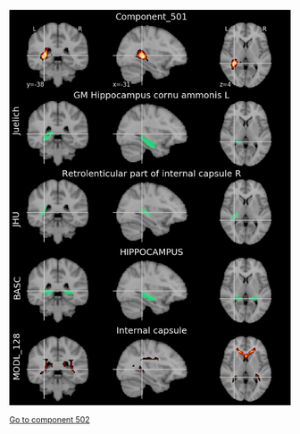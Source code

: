 


![501](preliminary/501.jpg "Component 501")

[Go to component 502](https://parietal-inria.github.io/MODL_atlas/1024/502 "Component 502")